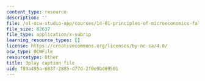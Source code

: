 ```yaml
---
content_type: resource
description: ''
file: /ol-ocw-studio-app/courses/14-01-principles-of-microeconomics-fall-2018/f89a495a68372885d77d2f0e9bd69501_oFL2Hxqg7eo.srt
file_size: 82637
file_type: application/x-subrip
learning_resource_types: []
license: https://creativecommons.org/licenses/by-nc-sa/4.0/
ocw_type: OCWFile
resourcetype: Other
title: 3play caption file
uid: f89a495a-6837-2885-d77d-2f0e9bd69501
---
```

